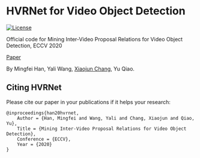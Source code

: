 # HVRNet for Video Object Detection

[![License](https://img.shields.io/badge/license-Apache-blue.svg)](LICENSE)

Official code for Mining Inter-Video Proposal Relations for Video Object Detection, ECCV 2020

[Paper](http://www.ecva.net/papers/eccv_2020/papers_ECCV/papers/123660426.pdf)

By Mingfei Han, Yali Wang, [Xiaojun Chang](http://xiaojun.ai/), Yu Qiao.


## Citing HVRNet
Please cite our paper in your publications if it helps your research:
```
@inproceedings{han20hvrnet,
    Author = {Han, Mingfei and Wang, Yali and Chang, Xiaojun and Qiao, Yu},
    Title = {Mining Inter-Video Proposal Relations for Video Object Detection},
    Conference = {ECCV},
    Year = {2020}
}
```
